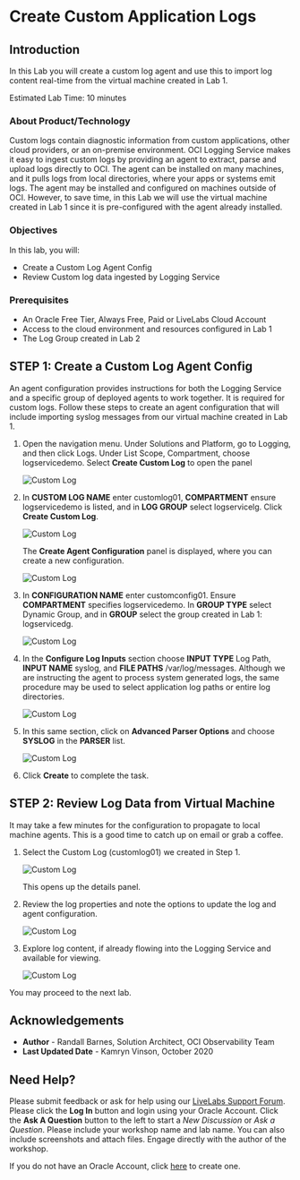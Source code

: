 # Create Custom Application Logs

## Introduction

In this Lab you will create a custom log agent and use this to import log content real-time from the virtual machine created in Lab 1. 

Estimated Lab Time: 10 minutes

### About Product/Technology
Custom logs contain diagnostic information from custom applications, other cloud providers, or an on-premise environment.  OCI Logging Service makes it easy to ingest custom logs by providing an agent to extract, parse and upload logs directly to OCI.  The agent can be installed on many machines, and it pulls logs from local directories, where your apps or systems emit logs.  The agent may be installed and configured on machines outside of OCI.  However, to save time, in this Lab we will use the virtual machine created in Lab 1 since it is pre-configured with the agent already installed.

### Objectives

In this lab, you will:
* Create a Custom Log Agent Config
* Review Custom log data ingested by Logging Service


### Prerequisites

* An Oracle Free Tier, Always Free, Paid or LiveLabs Cloud Account
* Access to the cloud environment and resources configured in Lab 1
* The Log Group created in Lab 2

## **STEP 1**: Create a Custom Log Agent Config

An agent configuration provides instructions for both the Logging Service and a specific group of deployed agents to work together.  It is required for custom logs.  Follow these steps to create an agent configuration that will include importing syslog messages from our virtual machine created in Lab 1.

1. Open the navigation menu. Under Solutions and Platform, go to Logging, and then click Logs.  Under List Scope, Compartment, choose logservicedemo.  Select **Create Custom Log** to open the panel

    ![Custom Log](images/create-custom-log.png)


2. In **CUSTOM LOG NAME** enter customlog01, **COMPARTMENT** ensure logservicedemo is listed, and in **LOG GROUP** select logservicelg.  Click **Create Custom Log**.

    ![Custom Log](images/create-custom-log-panel-1.png)

   The **Create Agent Configuration** panel is displayed, where you can create a new configuration. 

    ![Custom Log](images/create-custom-log-panel-2.png)
  

3. In **CONFIGURATION NAME** enter customconfig01.  Ensure **COMPARTMENT** specifies logservicedemo.  In **GROUP TYPE** select Dynamic Group, and in **GROUP** select the group created in Lab 1: logservicedg. 

    ![Custom Log](images/create-custom-log-panel-3.png)

4. In the **Configure Log Inputs** section choose **INPUT TYPE** Log Path, **INPUT NAME**  syslog, and **FILE PATHS** /var/log/messages.  Although we are instructing the agent to process system generated logs, the same procedure may be used to select application log paths or entire log directories. 

    ![Custom Log](images/create-custom-log-panel-4.png)

5. In this same section, click on **Advanced Parser Options** and choose **SYSLOG** in the **PARSER** list.  

    ![Custom Log](images/parser.png)

6. Click **Create** to complete the task.

## **STEP 2:** Review Log Data from Virtual Machine

It may take a few minutes for the configuration to propagate to local machine agents.  This is a good time to catch up on email or grab a coffee.  

1. Select the Custom Log (customlog01) we created in Step 1.

    ![Custom Log](images/log-list.png)
  
   This opens up the details panel.

2. Review the log properties and note the options to update the log and agent configuration.

    ![Custom Log](images/custom-log-properties-1.png)

3. Explore log content, if already flowing into the Logging Service and available for viewing.

    ![Custom Log](images/custom-log-properties-2.png)

  
You may proceed to the next lab.

## Acknowledgements
* **Author** - Randall Barnes, Solution Architect, OCI Observability Team
* **Last Updated Date** - Kamryn Vinson, October 2020


## Need Help?
Please submit feedback or ask for help using our [LiveLabs Support Forum](https://community.oracle.com/tech/developers/categories/livelabsdiscussions). Please click the **Log In** button and login using your Oracle Account. Click the **Ask A Question** button to the left to start a *New Discussion* or *Ask a Question*.  Please include your workshop name and lab name.  You can also include screenshots and attach files.  Engage directly with the author of the workshop.

If you do not have an Oracle Account, click [here](https://profile.oracle.com/myprofile/account/create-account.jspx) to create one.
